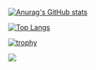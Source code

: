 [![Anurag's GitHub stats](https://github-readme-stats.vercel.app/api?username=sisosyunya&count_private=true&theme=tokyonight)](https://github.com/sisosyunya/github-readme-stats)

[![Top Langs](https://github-readme-stats.vercel.app/api/top-langs/?username=sisosyunya)](https://github.com/anuraghazra/github-readme-stats)

[![trophy](https://github-profile-trophy.vercel.app/?username=RedRing1979&margin-w=0)](https://github.com/sisosyunya/github-profile-trophy)

![](https://komarev.com/ghpvc/?username=sisosyunya)

<!-- https://komarev.com/ghpvc/?username=sisosyunya
https://github-profile-summary-cards.vercel.app/api/cards/profile-details?username=sisosyunbya&theme=dracula -->

<!-- **sisosyunya/sisosyunya** is a ✨ _special_ ✨ repository because its `README.md` (this file) appears on your GitHub profile.

Here are some ideas to get you started:

- 🔭 I’m currently working on ...
- 🌱 I’m currently learning ...
- 👯 I’m looking to collaborate on ...
- 🤔 I’m looking for help with ...
- 💬 Ask me about ...
- 📫 How to reach me: ...
- 😄 Pronouns: ...
- ⚡ Fun fact: ...
 -->
